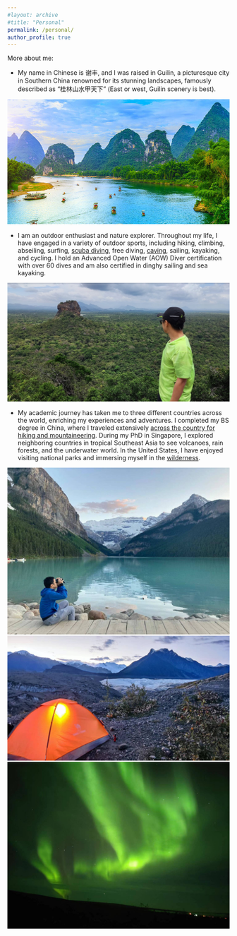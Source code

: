 ```yaml
---
#layout: archive
#title: "Personal"
permalink: /personal/
author_profile: true
---
```

More about me:

- My name in Chinese is 谢丰, and I was raised in Guilin, a picturesque city in Southern China renowned for its stunning landscapes, famously described as “桂林山水甲天下” (East or west, Guilin scenery is best).
<img src='/images/1.jpg'>

- I am an outdoor enthusiast and nature explorer. Throughout my life, I have engaged in a variety of outdoor sports, including hiking, climbing, abseiling, surfing, [scuba diving](https://github.com/fengx13/fengx13.github.io/blob/master/images/2.jpg), free diving, [caving](https://github.com/fengx13/fengx13.github.io/blob/master/images/vid1.jpg), sailing, kayaking, and cycling. I hold an Advanced Open Water (AOW) Diver certification with over 60 dives and am also certified in dinghy sailing and sea kayaking.
<img src='/images/3.jpg'>

- My academic journey has taken me to three different countries across the world, enriching my experiences and adventures. I completed my BS degree in China, where I traveled extensively [across the country for hiking and mountaineering](https://github.com/fengx13/fengx13.github.io/blob/master/images/4.jpg). During my PhD in Singapore, I explored neighboring countries in tropical Southeast Asia to see volcanoes, rain forests, and the underwater world. In the United States, I have enjoyed visiting national parks and immersing myself in the [wilderness](https://github.com/fengx13/fengx13.github.io/blob/master/images/5.jpg).
<img src='/images/7.jpg'>
<img src='/images/6.jpg'>
<img src='/images/8.jpg'>

<script type='text/javascript' id='clustrmaps' src='//cdn.clustrmaps.com/map_v2.js?cl=ffffff&w=80&t=n&d=8PlY_7aesNgD_BkoJYSaIC25wStG8FRgfaFYbLuCWls&co=ffffff&cmo=ffffff&cmn=ffffff&ct=ffffff'></script>
